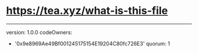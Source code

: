 
# https://tea.xyz/what-is-this-file
---
version: 1.0.0
codeOwners:
  - '0x9e8969Ae49Bf001245175154E19204C80fc726E3'
quorum: 1

